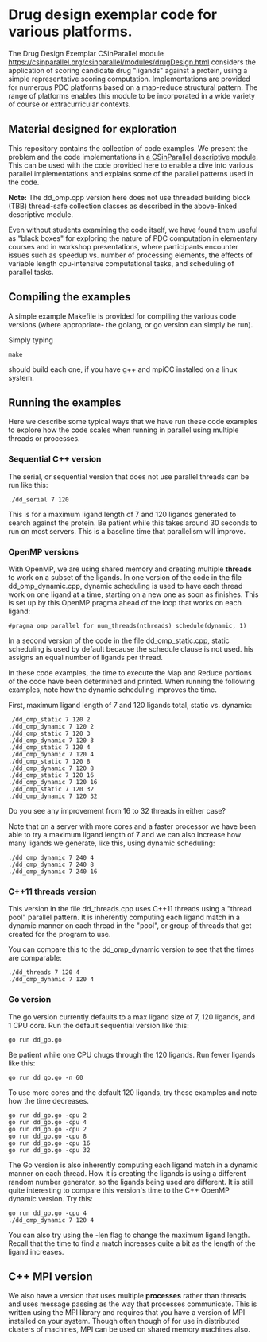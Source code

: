 # Drug design exemplar code for various platforms.  


The Drug Design Exemplar CSinParallel module https://csinparallel.org/csinparallel/modules/drugDesign.html considers the application of scoring candidate drug "ligands" against a protein, using a simple representative scoring computation.  Implementations are provided for numerous PDC platforms based on a map-reduce structural pattern.  The range of platforms enables this module to be incorporated in a wide variety of course or extracurricular contexts.  

## Material designed for exploration

This repository contains the collection of code examples. We present the problem and the code implementations in [a CSinParallel descriptive module](http://selkie.macalester.edu/csinparallel/modules/DrugDesignInParallel/build/html/index.html). This can be used with the code provided here to enable a dive into various parallel implementations and explains some of the parallel patterns used in the code.

**Note:** The dd_omp.cpp version here does not use threaded building block (TBB) thread-safe collection classes as described in the above-linked descriptive module.

 Even without students examining the code itself, we have found them useful as "black boxes" for exploring the nature of PDC computation in elementary courses and in workshop presentations, where participants encounter issues such as speedup vs. number of processing elements, the effects of variable length cpu-intensive computational tasks, and scheduling of parallel tasks.  

## Compiling the examples

A simple example Makefile is provided for compiling the various code versions (where appropriate- the golang, or go version can simply be run). 

Simply typing

    make

should build each one, if you have g++ and mpiCC installed on a linux system.

## Running the examples

Here we describe some typical ways that we have run these code examples to explore how the code scales when running in parallel using multiple threads or processes.

### Sequential C++ version

The serial, or sequential version that does not use parallel threads can be run like this:

    ./dd_serial 7 120

This is for a maximum ligand length of 7 and 120 ligands generated to search against the protein. Be patient while this takes around 30 seconds to run on most servers. This is a baseline time that parallelism will improve.

### OpenMP versions

With OpenMP, we are using shared memory and creating multiple **threads** to work on a subset of the ligands. In one version of the code in the file dd_omp_dynamic.cpp, dynamic scheduling is used to have each thread work on one ligand at a time, starting on a new one as soon as finishes. This is set up by this OpenMP pragma ahead of the loop that works on each ligand:

    #pragma omp parallel for num_threads(nthreads) schedule(dynamic, 1)

In a second version of the code in the file dd_omp_static.cpp, static scheduling is used by default because the schedule clause is not used. his assigns an equal number of ligands per thread.

In these code examples, the time to execute the Map and Reduce portions of the code have been determined and printed. When running the following examples, note how the dynamic scheduling improves the time.

First, maximum ligand length of 7 and 120 ligands total, static vs. dynamic:

    ./dd_omp_static 7 120 2
    ./dd_omp_dynamic 7 120 2
    ./dd_omp_static 7 120 3
    ./dd_omp_dynamic 7 120 3
    ./dd_omp_static 7 120 4
    ./dd_omp_dynamic 7 120 4
    ./dd_omp_static 7 120 8
    ./dd_omp_dynamic 7 120 8
    ./dd_omp_static 7 120 16
    ./dd_omp_dynamic 7 120 16
    ./dd_omp_static 7 120 32
    ./dd_omp_dynamic 7 120 32

Do you see any improvement from 16 to 32 threads in either case?

Note that on a server with more cores and a faster processor we have been able to try a maximum ligand length of 7 and we can also increase how many ligands we generate, like this, using dynamic scheduling:

    ./dd_omp_dynamic 7 240 4
    ./dd_omp_dynamic 7 240 8
    ./dd_omp_dynamic 7 240 16

### C++11 threads version

This version in the file dd_threads.cpp uses C++11 threads using a "thread pool" parallel pattern. It is inherently computing each ligand match in a dynamic manner on each thread in the "pool", or group of threads that get created for the program to use.

You can compare this to the dd_omp_dynamic version to see that the times are comparable:

    ./dd_threads 7 120 4
    ./dd_omp_dynamic 7 120 4

### Go version

The go version currently defaults to a max ligand size of 7, 120 ligands, and 1 CPU core. Run the default sequential version like this:

    go run dd_go.go

Be patient while one CPU chugs through the 120 ligands. Run fewer ligands like this:

    go run dd_go.go -n 60

To use more cores and the default 120 ligands, try these examples and note how the time decreases.

    go run dd_go.go -cpu 2
    go run dd_go.go -cpu 4
    go run dd_go.go -cpu 2
    go run dd_go.go -cpu 8
    go run dd_go.go -cpu 16
    go run dd_go.go -cpu 32

The Go version is also inherently computing each ligand match in a dynamic manner on each thread. How it is creating the ligands is using a different random number generator, so the ligands being used are different. It is still quite interesting to compare this version's time to the C++ OpenMP dynamic version. Try this:

    go run dd_go.go -cpu 4
    ./dd_omp_dynamic 7 120 4

You can also try using the -len flag to change the maximum ligand length. Recall that the time to find a match increases quite a bit as the length of the ligand increases.

## C++ MPI version

We also have a version that uses multiple **processes** rather than threads and uses message passing as the way that processes communicate. This is written using the MPI library and requires that you have a version of MPI installed on your system. Though often though of for use in distributed clusters of machines, MPI can be used on shared memory machines also.


